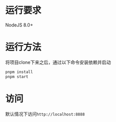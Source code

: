 # 运行要求
NodeJS 8.0+

# 运行方法
将项目clone下来之后，通过以下命令安装依赖并启动
```bash
pnpm install
pnpm start
```

# 访问
默认情况下访问`http://localhost:8888`